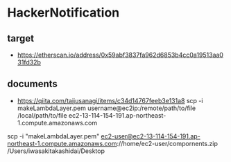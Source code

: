 # HackerNotification
## target 
- https://etherscan.io/address/0x59abf3837fa962d6853b4cc0a19513aa031fd32b
## documents
- https://qiita.com/taijusanagi/items/c34d14767feeb3e131a8
scp -i makeLambdaLayer.pem  username@ec2ip:/remote/path/to/file /local/path/to/file
  ec2-13-114-154-191.ap-northeast-1.compute.amazonaws.com

scp -i "makeLambdaLayer.pem" ec2-user@ec2-13-114-154-191.ap-northeast-1.compute.amazonaws.com://home/ec2-user/compornents.zip /Users/iwasakitakashidai/Desktop
